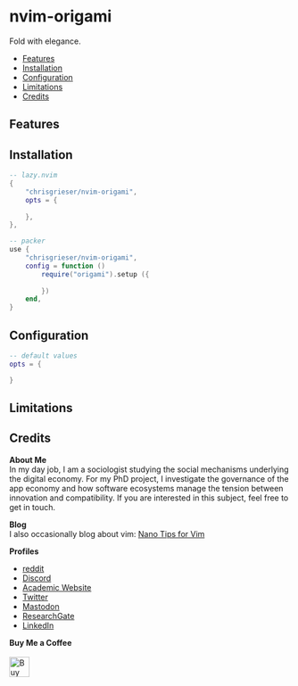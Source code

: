 # nvim-origami
Fold with elegance.

<!--toc:start-->
- [Features](#features)
- [Installation](#installation)
- [Configuration](#configuration)
- [Limitations](#limitations)
- [Credits](#credits)
<!--toc:end-->

## Features

## Installation

```lua
-- lazy.nvim
{
	"chrisgrieser/nvim-origami",
	opts = {
		
	},
},

-- packer
use {
	"chrisgrieser/nvim-origami",
	config = function () 
		require("origami").setup ({
			
		})
	end,
}
```

## Configuration

```lua
-- default values
opts = {

}
```

## Limitations

## Credits
<!-- vale Google.FirstPerson = NO -->
__About Me__  
In my day job, I am a sociologist studying the social mechanisms underlying the digital economy. For my PhD project, I investigate the governance of the app economy and how software ecosystems manage the tension between innovation and compatibility. If you are interested in this subject, feel free to get in touch.

__Blog__  
I also occasionally blog about vim: [Nano Tips for Vim](https://nanotipsforvim.prose.sh)

__Profiles__  
- [reddit](https://www.reddit.com/user/pseudometapseudo)
- [Discord](https://discordapp.com/users/462774483044794368/)
- [Academic Website](https://chris-grieser.de/)
- [Twitter](https://twitter.com/pseudo_meta)
- [Mastodon](https://pkm.social/@pseudometa)
- [ResearchGate](https://www.researchgate.net/profile/Christopher-Grieser)
- [LinkedIn](https://www.linkedin.com/in/christopher-grieser-ba693b17a/)

__Buy Me a Coffee__  
<br>
<a href='https://ko-fi.com/Y8Y86SQ91' target='_blank'><img height='36' style='border:0px;height:36px;' src='https://cdn.ko-fi.com/cdn/kofi1.png?v=3' border='0' alt='Buy Me a Coffee at ko-fi.com' /></a>
